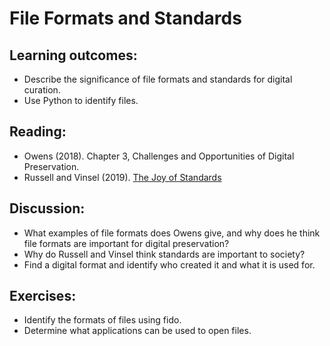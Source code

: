 # File Formats and Standards

## Learning outcomes:

* Describe the significance of file formats and standards for digital curation.
* Use Python to identify files.

## Reading:

* Owens (2018). Chapter 3, Challenges and Opportunities of Digital Preservation.
* Russell and Vinsel (2019). [The Joy of Standards](https://www.nytimes.com/2019/02/16/opinion/sunday/standardization.html)

## Discussion:

* What examples of file formats does Owens give, and why does he think file
formats are important for digital preservation?
* Why do Russell and Vinsel think standards are important to society?
* Find a digital format and identify who created it and what it is used for.

## Exercises:

* Identify the formats of files using fido.
* Determine what applications can be used to open files.
